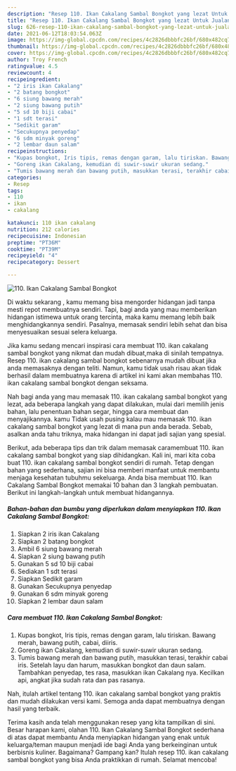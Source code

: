 ```yaml
---
description: "Resep 110. Ikan Cakalang Sambal Bongkot yang lezat Untuk Jualan"
title: "Resep 110. Ikan Cakalang Sambal Bongkot yang lezat Untuk Jualan"
slug: 626-resep-110-ikan-cakalang-sambal-bongkot-yang-lezat-untuk-jualan
date: 2021-06-12T18:03:54.063Z
image: https://img-global.cpcdn.com/recipes/4c2826dbbbfc26bf/680x482cq70/110-ikan-cakalang-sambal-bongkot-foto-resep-utama.jpg
thumbnail: https://img-global.cpcdn.com/recipes/4c2826dbbbfc26bf/680x482cq70/110-ikan-cakalang-sambal-bongkot-foto-resep-utama.jpg
cover: https://img-global.cpcdn.com/recipes/4c2826dbbbfc26bf/680x482cq70/110-ikan-cakalang-sambal-bongkot-foto-resep-utama.jpg
author: Troy French
ratingvalue: 4.5
reviewcount: 4
recipeingredient:
- "2 iris ikan Cakalang"
- "2 batang bongkot"
- "6 siung bawang merah"
- "2 siung bawang putih"
- "5 sd 10 biji cabai"
- "1 sdt terasi"
- "Sedikit garam"
- "Secukupnya penyedap"
- "6 sdm minyak goreng"
- "2 lembar daun salam"
recipeinstructions:
- "Kupas bongkot, Iris tipis, remas dengan garam, lalu tiriskan. Bawang merah, bawang putih, cabai, diiris."
- "Goreng ikan Cakalang, kemudian di suwir-suwir ukuran sedang."
- "Tumis bawang merah dan bawang putih, masukkan terasi, terakhir cabai iris. Setelah layu dan harum, masukkan bongkot dan daun salam. Tambahkan penyedap, tes rasa, masukkan ikan Cakalang nya. Kecilkan api, angkat jika sudah rata dan pas rasanya."
categories:
- Resep
tags:
- 110
- ikan
- cakalang

katakunci: 110 ikan cakalang 
nutrition: 212 calories
recipecuisine: Indonesian
preptime: "PT36M"
cooktime: "PT39M"
recipeyield: "4"
recipecategory: Dessert

---
```



![110. Ikan Cakalang Sambal Bongkot](https://img-global.cpcdn.com/recipes/4c2826dbbbfc26bf/680x482cq70/110-ikan-cakalang-sambal-bongkot-foto-resep-utama.jpg)

Di waktu  sekarang , kamu memang bisa mengorder hidangan jadi tanpa mesti repot membuatnya sendiri. Tapi, bagi anda yang mau memberikan hidangan istimewa untuk orang tercinta, maka kamu memang lebih baik menghidangkannya sendiri. Pasalnya, memasak sendiri lebih sehat dan bisa menyesuaikan sesuai selera keluarga.

Jika kamu sedang mencari inspirasi cara membuat 110. ikan cakalang sambal bongkot yang nikmat dan mudah dibuat,maka di sinilah tempatnya. Resep 110. ikan cakalang sambal bongkot  sebenarnya mudah dibuat jika anda memasaknya dengan teliti. Namun, kamu tidak usah risau akan tidak berhasil dalam membuatnya 
karena di artikel ini kami akan membahas 110. ikan cakalang sambal bongkot dengan seksama.  



Nah bagi anda yang mau memasak 110. ikan cakalang sambal bongkot yang lezat, ada beberapa langkah yang dapat dilakukan, mulai dari memilih jenis bahan, lalu penentuan bahan segar, hingga cara membuat dan menyajikannya. kamu Tidak usah pusing kalau mau memasak 110. ikan cakalang sambal bongkot yang lezat di mana pun anda berada. Sebab, asalkan anda  tahu triknya, maka hidangan ini dapat jadi sajian yang spesial.

Berikut, ada beberapa tips dan trik dalam memasak caramembuat 110. ikan cakalang sambal bongkot yang siap dihidangkan. Kali ini, mari kita coba buat 110. ikan cakalang sambal bongkot sendiri di rumah. Tetap dengan bahan yang sederhana, sajian ini bisa memberi manfaat untuk membantu menjaga kesehatan tubuhmu sekeluarga. Anda bisa membuat 110. Ikan Cakalang Sambal Bongkot memakai 10 bahan dan 3 langkah pembuatan. Berikut ini langkah-langkah untuk membuat hidangannya.

<!--inarticleads1-->

##### Bahan-bahan dan bumbu yang diperlukan dalam menyiapkan 110. Ikan Cakalang Sambal Bongkot:

1. Siapkan 2 iris ikan Cakalang
1. Siapkan 2 batang bongkot
1. Ambil 6 siung bawang merah
1. Siapkan 2 siung bawang putih
1. Gunakan 5 sd 10 biji cabai
1. Sediakan 1 sdt terasi
1. Siapkan Sedikit garam
1. Gunakan Secukupnya penyedap
1. Gunakan 6 sdm minyak goreng
1. Siapkan 2 lembar daun salam




<!--inarticleads2-->

##### Cara membuat 110. Ikan Cakalang Sambal Bongkot:

1. Kupas bongkot, Iris tipis, remas dengan garam, lalu tiriskan. Bawang merah, bawang putih, cabai, diiris.
1. Goreng ikan Cakalang, kemudian di suwir-suwir ukuran sedang.
1. Tumis bawang merah dan bawang putih, masukkan terasi, terakhir cabai iris. Setelah layu dan harum, masukkan bongkot dan daun salam. Tambahkan penyedap, tes rasa, masukkan ikan Cakalang nya. Kecilkan api, angkat jika sudah rata dan pas rasanya.




Nah, itulah artikel tentang  110. ikan cakalang sambal bongkot  yang praktis dan mudah dilakukan versi kami. Semoga anda dapat membuatnya dengan hasil yang terbaik. 

Terima kasih anda telah menggunakan resep yang kita tampilkan di sini. Besar harapan kami, olahan  110. Ikan Cakalang Sambal Bongkot sederhana di atas dapat membantu Anda menyiapkan hidangan yang enak untuk keluarga/teman maupun menjadi ide bagi Anda yang berkeinginan untuk berbisnis kuliner. Bagaimana? Gampang kan? Itulah resep 110. ikan cakalang sambal bongkot yang bisa Anda praktikkan di rumah. Selamat mencoba!

